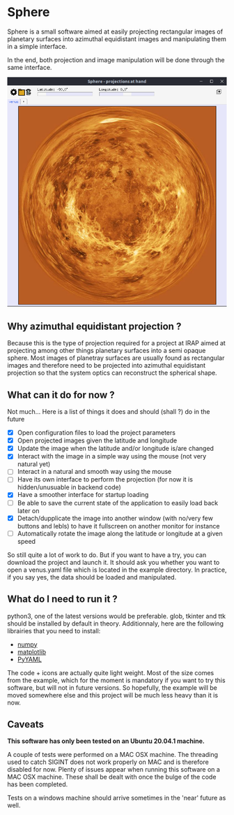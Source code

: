 # Sphere

Sphere is a small software aimed at easily projecting rectangular images of planetary surfaces into azimuthal equidistant images and manipulating them in a simple interface. 

In the end, both projection and image manipulation will be done through the same interface.

![Interface](/interface.png)

## Why azimuthal equidistant projection ?

Because this is the type of projection required for a project at IRAP aimed at projecting among other things planetary surfaces into a semi opaque sphere. Most images of planetray surfaces are usually found as rectangular images and therefore need to be projected into azimuthal equidistant projection so that the system optics can reconstruct the spherical shape.

## What can it do for now ?

Not much... Here is a list of things it does and should (shall ?) do in the future

- [x] Open configuration files to load the project parameters
- [x] Open projected images given the latitude and longitude
- [x] Update the image when the latitude and/or longitude is/are changed
- [x] Interact with the image in a simple way using the mouse (not very natural yet)
- [ ] Interact in a natural and smooth way using the mouse
- [ ] Have its own interface to perform the projection (for now it is hidden/unusuable in backend code)
- [x] Have a smoother interface for startup loading
- [ ] Be able to save the current state of the application to easily load back later on
- [x] Detach/dupplicate the image into another window (with no/very few buttons and lebls) to have it fullscreen on another monitor for instance
- [ ] Automatically rotate the image along the latitude or longitude at a given speed

So still quite a lot of work to do. But if you want to have a try, you can download the project and launch it. It should ask you whether you want to open a venus.yaml file which is located in the example directory. In practice, if you say yes, the data should be loaded and manipulated.

## What do I need to run it ?

python3, one of the latest versions would be preferable. glob, tkinter and ttk should be installed by default in theory. Additionnaly, here are the following librairies that you need to install:

- [numpy](https://numpy.org/)
- [matplotlib](https://matplotlib.org/)
- [PyYAML](https://pyyaml.org/)

The code + icons are actually quite light weight. Most of the size comes from the example, which for the moment is mandatory if you want to try this software, but will not in future versions. So hopefully, the example will be moved somewhere else and this project will be much less heavy than it is now.

## Caveats

__This software has only been tested on an Ubuntu 20.04.1 machine.__

A couple of tests were performed on a MAC OSX machine. The threading used to catch SIGINT does not work properly on MAC and is therefore disabled for now. Plenty of issues appear when running this software on a MAC OSX machine. These shall be dealt with once the bulge of the code has been completed. 

Tests on a windows machine should arrive sometimes in the 'near' future as well.
